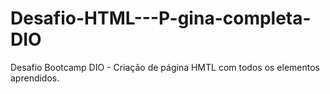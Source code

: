 # Desafio-HTML---P-gina-completa-DIO
Desafio Bootcamp DIO - Criação de página HMTL com todos os elementos aprendidos.

